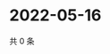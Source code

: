 # 2022-05-16

共 0 条

<!-- BEGIN WEIBO -->
<!-- 最后更新时间 Mon May 16 2022 22:07:25 GMT+0800 (China Standard Time) -->

<!-- END WEIBO -->
